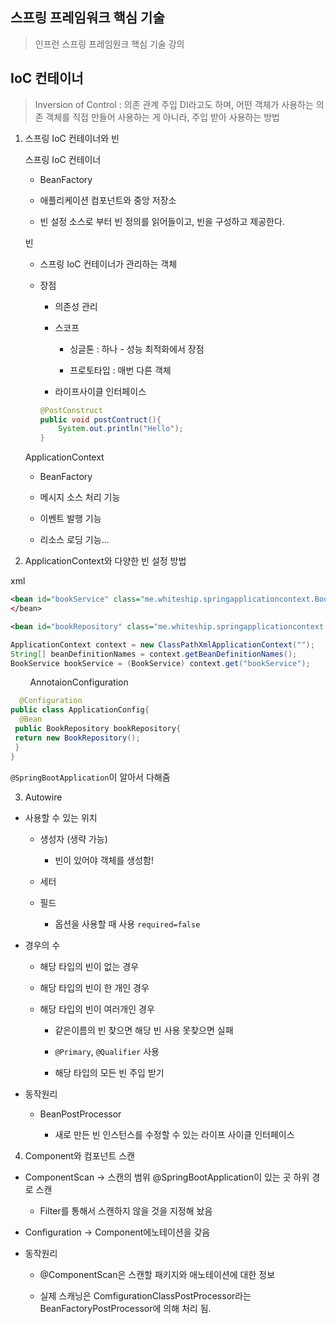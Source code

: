 ## 스프링 프레임워크 핵심 기술

> 인프런 스프링 프레임원크 핵심 기술 강의

## IoC 컨테이너

> Inversion of Control : 의존 관계 주입 DI라고도 하며, 어떤 객체가 사용하는 의존 객체를 직접 만들어 사용하는 게 아니라, 주입 받아 사용하는 방법

1. 스프링 IoC 컨테이너와 빈
   
   스프링 IoC 컨테이너
   
   - BeanFactory
   
   - 애플리케이션 컴포넌트와 중앙 저장소
   
   - 빈 설정 소스로 부터 빈 정의를 읽어들이고, 빈을 구성하고 제공한다.
   
   빈
   
   - 스프링 IoC 컨테이너가 관리하는 객체
   
   - 장점
     
     - 의존성 관리
     
     - 스코프
       
       - 싱글톤 : 하나 - 성능 최적화에서 장점
       
       - 프로토타입 : 매번 다른 객체
     
     - 라이프사이클 인터페이스
     
     ```java
     @PostConstruct
     public void postContruct(){
         System.out.println("Hello");
     }
     ```
     
     
   
   ApplicationContext
   
   - BeanFactory
   
   - 메시지 소스 처리 기능
   
   - 이벤트 발행 기능
   
   - 리소스 로딩 기능...

2.  ApplicationContext와 다양한 빈 설정 방법
   
   xml
   
   ```xml
   <bean id="bookService" class="me.whiteship.springapplicationcontext.BookService" <property name="bookRepository" ref="bookRepository"/>
   </bean>
   
   <bean id="bookRepository" class="me.whiteship.springapplicationcontext.BookRepository"/>
   ```
   
   ```java
   ApplicationContext context = new ClassPathXmlApplicationContext("");
   String[] beanDefinitionNames = context.getBeanDefinitionNames();
   BookService bookService = (BookService) context.get("bookService");
   ```

        AnnotaionConfiguration

```java
  @Configuration
public class ApplicationConfig{
  @Bean
 public BookRepository bookRepository{
 return new BookRepository();
 }
}
```

`@SpringBootApplication`이 알아서 다해줌



3. Autowire
- 사용할 수 있는 위치
  
  - 생성자 (생략 가능)
    
    - 빈이 있어야 객체를 생성함!
  
  - 세터
  
  - 필드
    
    - 옵션을 사용할 때 사용 `required=false`

- 경우의 수
  
  - 해당 타입의 빈이 없는 경우
  
  - 해당 타입의 빈이 한 개인 경우
  
  - 해당 타입의 빈이 여러개인 경우
    
    - 같은이름의 빈 찾으면 해당 빈 사용 못찾으면 실패
    
    - `@Primary`, `@Qualifier` 사용
    
    - 해당 타입의 모든 빈 주입 받기

- 동작원리
  
  - BeanPostProcessor
    
    - 새로 만든 빈 인스턴스를 수정할 수 있는 라이프 사이클 인터페이스
4. Component와 컴포넌트 스캔
- ComponentScan -> 스캔의 범위 @SpringBootApplication이 있는 곳 하위 경로 스캔
  
  - Filter를 통해서 스캔하지 않을 것을 지정해 놨음

- Configuration -> Component에노테이션을 갖음

- 동작원리
  
  - @ComponentScan은 스캔할 패키지와 애노테이션에 대한 정보
  
  - 실제 스캐닝은 ComfigurationClassPostProcessor라는 BeanFactoryPostProcessor에 의해 처리 됨.
